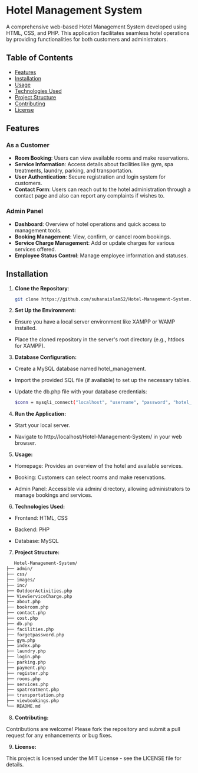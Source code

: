 # Hotel Management System

A comprehensive web-based Hotel Management System developed using HTML, CSS, and PHP. This application facilitates seamless hotel operations by providing functionalities for both customers and administrators.

## Table of Contents

- [Features](#features)
- [Installation](#installation)
- [Usage](#usage)
- [Technologies Used](#technologies-used)
- [Project Structure](#project-structure)
- [Contributing](#contributing)
- [License](#license)


## Features

### As a Customer

- **Room Booking**: Users can view available rooms and make reservations.
- **Service Information**: Access details about facilities like gym, spa treatments, laundry, parking, and transportation.
- **User Authentication**: Secure registration and login system for customers.
- **Contact Form**: Users can reach out to the hotel administration through a contact page and also can report any complaints if wishes to.

### Admin Panel

- **Dashboard**: Overview of hotel operations and quick access to management tools.
- **Booking Management**: View, confirm, or cancel room bookings.
- **Service Charge Management**: Add or update charges for various services offered.
- **Employee Status Control**: Manage employee information and statuses.

## Installation

1. **Clone the Repository**:

   ```bash
   git clone https://github.com/suhanaislam52/Hotel-Management-System.git
   ```
2. **Set Up the Environment:**
   
- Ensure you have a local server environment like XAMPP or WAMP installed.

- Place the cloned repository in the server's root directory (e.g., htdocs for XAMPP).

3. **Database Configuration:**

- Create a MySQL database named hotel_management.

- Import the provided SQL file (if available) to set up the necessary tables.

- Update the db.php file with your database credentials:
  
   ```bash
   $conn = mysqli_connect("localhost", "username", "password", "hotel_management");
   ```
4. **Run the Application:**

- Start your local server.

- Navigate to http://localhost/Hotel-Management-System/ in your web browser.

5. **Usage:**

- Homepage: Provides an overview of the hotel and available services.

- Booking: Customers can select rooms and make reservations.

- Admin Panel: Accessible via admin/ directory, allowing administrators to manage bookings and services.

6. **Technologies Used:**

- Frontend: HTML, CSS

- Backend: PHP

- Database: MySQL

7. **Project Structure:**

```bash
   Hotel-Management-System/
├── admin/
├── css/
├── images/
├── inc/
├── OutdoorActivities.php
├── ViewServiceCharge.php
├── about.php
├── bookroom.php
├── contact.php
├── cost.php
├── db.php
├── facilities.php
├── forgetpassword.php
├── gym.php
├── index.php
├── laundry.php
├── login.php
├── parking.php
├── payment.php
├── register.php
├── rooms.php
├── services.php
├── spatreatment.php
├── transportation.php
├── viewbookings.php
└── README.md
```
8. **Contributing:**
   
Contributions are welcome! Please fork the repository and submit a pull request for any enhancements or bug fixes.
  
9. **License:**

This project is licensed under the MIT License - see the LICENSE file for details.
   

